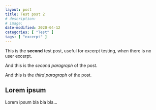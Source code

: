 ```yaml
---
layout: post
title: Test post 2
# description:
# image:
date-modified: 2020-04-12
categories: [ "Test" ]
tags: [ "excerpt" ]
---
```


This is the **second** test post, useful for excerpt testing, when there is no user excerpt.

And this is the *second paragraph* of the post.

And this is the *third paragraph* of the post.

## Lorem ipsum

Lorem ipsum bla bla bla...
